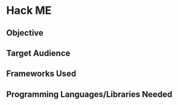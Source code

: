 # Hack ME

## Objective


## Target Audience


## Frameworks Used


## Programming Languages/Libraries Needed


